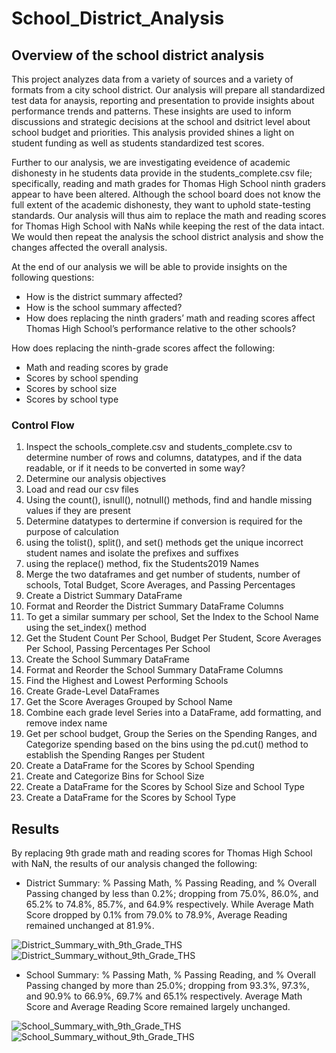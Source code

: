 # School_District_Analysis
## Overview of the school district analysis
This project analyzes data from a variety of sources and a variety of formats from a city school district. Our analysis will prepare all standardized test data for anaysis, reporting and presentation to provide insights about performance trends and patterns. These insights are used to inform discussions and strategic decisions at the school and dsitrict level about school budget and priorities. This analysis provided shines a light on student funding as well as students standardized test scores.

Further to our analysis, we are investigating eveidence of academic dishonesty in he students data provide in the students_complete.csv file; specifically, reading and math grades for Thomas High School ninth graders appear to have been altered. Although the school board does not know the full extent of the academic dishonesty, they want to uphold state-testing standards.  Our analysis will thus aim to replace the math and reading scores for Thomas High School with NaNs while keeping the rest of the data intact. We would then repeat the analysis the school district analysis and show the changes affected the overall analysis.

At the end of our analysis we will be able to provide insights on the following questions:
  - How is the district summary affected?
  - How is the school summary affected?
  - How does replacing the ninth graders’ math and reading scores affect Thomas High School’s performance relative to the other schools?

How does replacing the ninth-grade scores affect the following:
  - Math and reading scores by grade
  - Scores by school spending
  - Scores by school size
  - Scores by school type
### Control Flow
1. Inspect the schools_complete.csv and students_complete.csv to determine number of rows and columns, datatypes, and if the data readable, or if it needs to be converted in some way?
2. Determine our analysis objectives
3. Load and read our csv files
4. Using the count(), isnull(), notnull() methods, find and handle missing values if they are present
5. Determine datatypes to dertermine if conversion is required for the purpose of calculation
6. using the tolist(), split(), and set() methods get the unique incorrect student names and isolate the prefixes and suffixes
7. using the replace() method, fix the Students2019 Names
8. Merge the two dataframes and get number of students, number of schools, Total Budget, Score Averages, and Passing Percentages
9. Create a District Summary DataFrame
10. Format and Reorder the District Summary DataFrame Columns
11. To get a similar summary per school, Set the Index to the School Name using the set_index() method
12. Get the Student Count Per School, Budget Per Student, Score Averages Per School, Passing Percentages Per School
13. Create the School Summary DataFrame
14. Format and Reorder the School Summary DataFrame Columns
15. Find the Highest and Lowest Performing Schools
16. Create Grade-Level DataFrames
17. Get the Score Averages Grouped by School Name
18. Combine each grade level Series into a DataFrame, add formatting, and remove index name
19. Get per school budget, Group the Series on the Spending Ranges, and Categorize spending based on the bins using the pd.cut() method to establish the Spending Ranges per Student
20. Create a DataFrame for the Scores by School Spending
21. Create and Categorize Bins for School Size
22. Create a DataFrame for the Scores by School Size and School Type
23. Create a DataFrame for the Scores by School Type

## Results

By replacing 9th grade math and reading scores for Thomas High School with NaN, the results of our analysis changed the following:
  - District Summary: % Passing Math, % Passing Reading, and % Overall Passing changed by less than 0.2%; dropping from 75.0%, 86.0%, and 65.2% to 74.8%, 85.7%, and 64.9% respectively. While Average Math Score dropped by 0.1% from 79.0% to 78.9%, Average Reading remained unchanged at 81.9%.


![District_Summary_with_9th_Grade_THS](https://user-images.githubusercontent.com/67847583/118376381-435b3880-b58d-11eb-97fb-79bd3447b21c.png)
![District_Summary_without_9th_Grade_THS](https://user-images.githubusercontent.com/67847583/118376389-46eebf80-b58d-11eb-8bb7-534871077132.png)

  - School Summary: % Passing Math, % Passing Reading, and % Overall Passing changed by more than 25.0%; dropping from 93.3%, 97.3%, and 90.9% to 66.9%, 69.7% and 65.1% respectively. Average Math Score and Average Reading Score remained largely unchanged.

![School_Summary_with_9th_Grade_THS](https://user-images.githubusercontent.com/67847583/118376717-5838cb80-b58f-11eb-9186-75b75c3047f1.png)
![School_Summary_without_9th_Grade_THS](https://user-images.githubusercontent.com/67847583/118376719-5b33bc00-b58f-11eb-81ab-1408307a0b3f.png)

